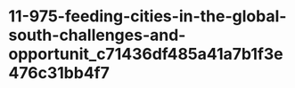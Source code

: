 # 11-975-feeding-cities-in-the-global-south-challenges-and-opportunit_c71436df485a41a7b1f3e476c31bb4f7
